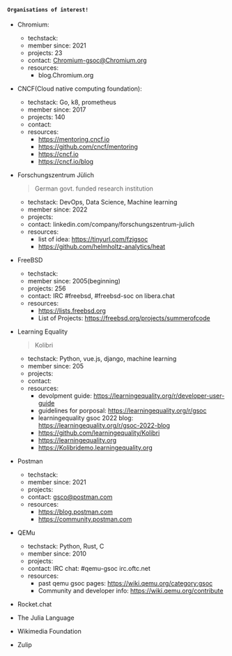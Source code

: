 #### `Organisations of interest!`

- Chromium:

  - techstack:
  - member since: 2021
  - projects: 23
  - contact: Chromium-gsoc@Chromium.org
  - resources:
    - blog.Chromium.org

- CNCF(Cloud native computing foundation):

  - techstack: Go, k8, prometheus
  - member since: 2017
  - projects: 140
  - contact:
  - resources:
    - https://mentoring.cncf.io
    - https://github.com/cncf/mentoring
    - https://cncf.io
    - https://cncf.io/blog

- Forschungszentrum Jülich

  > German govt. funded research institution

  - techstack: DevOps, Data Science, Machine learning
  - member since: 2022
  - projects:
  - contact: linkedin.com/company/forschungszentrum-julich
  - resources:
    - list of idea: https://tinyurl.com/fzjgsoc
    - https://github.com/helmholtz-analytics/heat

- FreeBSD

  - techstack:
  - member since: 2005(beginning)
  - projects: 256
  - contact: IRC #freebsd, #freebsd-soc on libera.chat
  - resources:
    - https://lists.freebsd.org
    - List of Projects: https://freebsd.org/projects/summerofcode

- Learning Equality
  > Kolibri
  - techstack: Python, vue.js, django, machine learning
  - member since: 205
  - projects:
  - contact:
  - resources:
    - devolpment guide: https://learningequality.org/r/developer-user-guide
    - guidelines for porposal: https://learningequality.org/r/gsoc
    - learningequality gsoc 2022 blog: https://learningequality.org/r/gsoc-2022-blog
    - https://github.com/learningequality/Kolibri
    - https://learningequality.org
    - https://Kolibridemo.learningequality.org
- Postman
  - techstack:
  - member since: 2021
  - projects:
  - contact: gsco@postman.com
  - resources:
    - https://blog.postman.com
    - https://community.postman.com
- QEMu
  - techstack: Python, Rust, C
  - member since: 2010
  - projects:
  - contact: IRC chat: #qemu-gsoc irc.oftc.net
  - resources:
    - past qemu gsoc pages: https://wiki.qemu.org/category:gsoc
    - Community and developer info: https://wiki.qemu.org/contribute
- Rocket.chat
- The Julia Language
- Wikimedia Foundation
- Zulip

